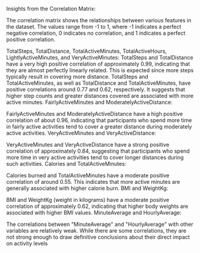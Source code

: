 Insights from the Correlation Matrix:

The correlation matrix shows the relationships between various features in the dataset. The values range from -1 to 1, where -1 indicates a perfect negative correlation, 0 indicates no correlation, and 1 indicates a perfect positive correlation.

TotalSteps, TotalDistance, TotalActiveMinutes, TotalActiveHours, LightlyActiveMinutes, and VeryActiveMinutes:
TotalSteps and TotalDistance have a very high positive correlation of approximately 0.99, indicating that they are almost perfectly linearly related. This is expected since more steps typically result in covering more distance.
TotalSteps and TotalActiveMinutes, as well as TotalDistance and TotalActiveMinutes, have positive correlations around 0.77 and 0.62, respectively. It suggests that higher step counts and greater distances covered are associated with more active minutes.
FairlyActiveMinutes and ModeratelyActiveDistance:

FairlyActiveMinutes and ModeratelyActiveDistance have a high positive correlation of about 0.96, indicating that participants who spend more time in fairly active activities tend to cover a greater distance during moderately active activities.
VeryActiveMinutes and VeryActiveDistance:

VeryActiveMinutes and VeryActiveDistance have a strong positive correlation of approximately 0.84, suggesting that participants who spend more time in very active activities tend to cover longer distances during such activities.
Calories and TotalActiveMinutes:

Calories burned and TotalActiveMinutes have a moderate positive correlation of around 0.55. This indicates that more active minutes are generally associated with higher calorie burn.
BMI and WeightKg:

BMI and WeightKg (weight in kilograms) have a moderate positive correlation of approximately 0.62, indicating that higher body weights are associated with higher BMI values.
MinuteAverage and HourlyAverage:

The correlations between "MinuteAverage" and "HourlyAverage" with other variables are relatively weak. While there are some correlations, they are not strong enough to draw definitive conclusions about their direct impact on activity levels
